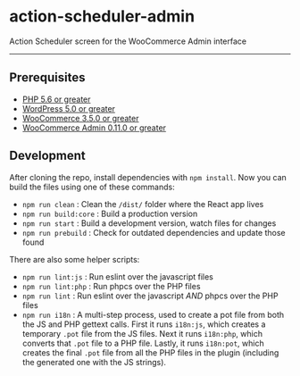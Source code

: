 # action-scheduler-admin
Action Scheduler screen for the WooCommerce Admin interface

---

## Prerequisites

- [PHP 5.6 or greater](https://www.php.net/manual/en/appendices.php)
- [WordPress 5.0 or greater](https://wordpress.org/download/)
- [WooCommerce 3.5.0 or greater](https://wordpress.org/plugins/woocommerce/)
- [WooCommerce Admin 0.11.0 or greater](https://wordpress.org/plugins/woocommerce-admin/)

## Development

After cloning the repo, install dependencies with `npm install`. Now you can build the files using one of these commands:

 - `npm run clean` : Clean the `/dist/` folder where the React app lives
 - `npm run build:core` : Build a production version
 - `npm run start` : Build a development version, watch files for changes
 - `npm run prebuild` : Check for outdated dependencies and update those found

There are also some helper scripts:

 - `npm run lint:js` : Run eslint over the javascript files
 - `npm run lint:php` : Run phpcs over the PHP files
 - `npm run lint` : Run eslint over the javascript *AND* phpcs over the PHP files
 - `npm run i18n` : A multi-step process, used to create a pot file from both the JS and PHP gettext calls. First it runs `i18n:js`, which creates a temporary `.pot` file from the JS files. Next it runs `i18n:php`, which converts that `.pot` file to a PHP file. Lastly, it runs `i18n:pot`, which creates the final `.pot` file from all the PHP files in the plugin (including the generated one with the JS strings).
